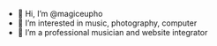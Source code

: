 - 👋 Hi, I’m @magiceupho
- 👀 I’m interested in music, photography, computer
- 🌱 I’m a professional musician and website integrator
<!---
- 💞️ I’m looking to collaborate on ...
- 📫 How to reach me ...
--->

<!---
magiceupho/magiceupho is a ✨ special ✨ repository because its `README.md` (this file) appears on your GitHub profile.
You can click the Preview link to take a look at your changes.
--->
